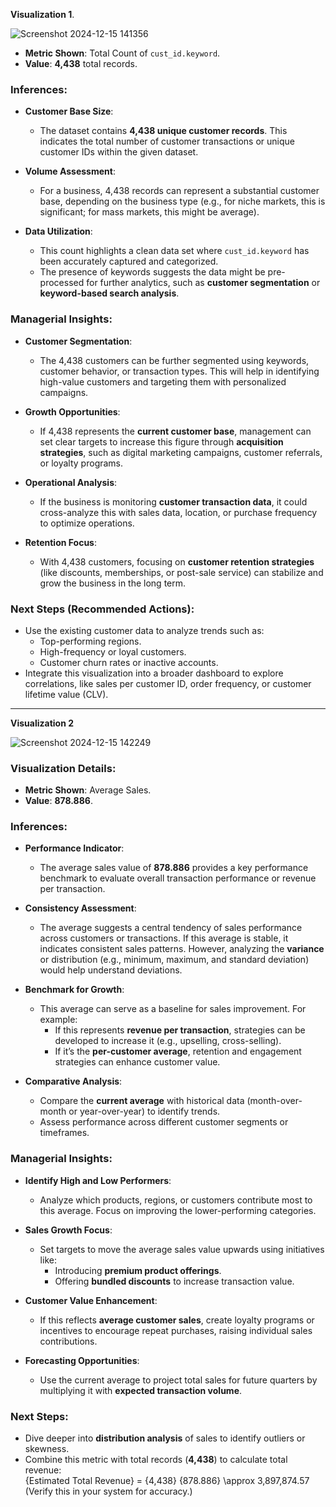 **Visualization 1**. 


![Screenshot 2024-12-15 141356](https://github.com/user-attachments/assets/e301a7b2-e057-4fcd-accc-0b29348adc75)


- **Metric Shown**: Total Count of `cust_id.keyword`.
- **Value**: **4,438** total records.

### **Inferences**:
* **Customer Base Size**:  
   - The dataset contains **4,438 unique customer records**. This indicates the total number of customer transactions or unique customer IDs within the given dataset.

* **Volume Assessment**:  
   - For a business, 4,438 records can represent a substantial customer base, depending on the business type (e.g., for niche markets, this is significant; for mass markets, this might be average).

* **Data Utilization**:  
   - This count highlights a clean data set where `cust_id.keyword` has been accurately captured and categorized.  
   - The presence of keywords suggests the data might be pre-processed for further analytics, such as **customer segmentation** or **keyword-based search analysis**.


### **Managerial Insights**:
* **Customer Segmentation**:  
   - The 4,438 customers can be further segmented using keywords, customer behavior, or transaction types. This will help in identifying high-value customers and targeting them with personalized campaigns.

* **Growth Opportunities**:  
   - If 4,438 represents the **current customer base**, management can set clear targets to increase this figure through **acquisition strategies**, such as digital marketing campaigns, customer referrals, or loyalty programs.

* **Operational Analysis**:  
   - If the business is monitoring **customer transaction data**, it could cross-analyze this with sales data, location, or purchase frequency to optimize operations.

* **Retention Focus**:  
   - With 4,438 customers, focusing on **customer retention strategies** (like discounts, memberships, or post-sale service) can stabilize and grow the business in the long term.


### Next Steps (Recommended Actions):  
- Use the existing customer data to analyze trends such as:  
   - Top-performing regions.  
   - High-frequency or loyal customers.  
   - Customer churn rates or inactive accounts.  
- Integrate this visualization into a broader dashboard to explore correlations, like sales per customer ID, order frequency, or customer lifetime value (CLV).

---

**Visualization 2**

![Screenshot 2024-12-15 142249](https://github.com/user-attachments/assets/930d42c5-73ec-4f79-9eb8-a6bafc50d101)


### Visualization Details:
- **Metric Shown**: Average Sales.  
- **Value**: **878.886**.


### **Inferences**:
* **Performance Indicator**:  
   - The average sales value of **878.886** provides a key performance benchmark to evaluate overall transaction performance or revenue per transaction.

* **Consistency Assessment**:  
   - The average suggests a central tendency of sales performance across customers or transactions. If this average is stable, it indicates consistent sales patterns. However, analyzing the **variance** or distribution (e.g., minimum, maximum, and standard deviation) would help understand deviations.

* **Benchmark for Growth**:  
   - This average can serve as a baseline for sales improvement. For example:  
     - If this represents **revenue per transaction**, strategies can be developed to increase it (e.g., upselling, cross-selling).  
     - If it’s the **per-customer average**, retention and engagement strategies can enhance customer value.

* **Comparative Analysis**:  
   - Compare the **current average** with historical data (month-over-month or year-over-year) to identify trends.  
   - Assess performance across different customer segments or timeframes.


### **Managerial Insights**:
* **Identify High and Low Performers**:  
   - Analyze which products, regions, or customers contribute most to this average. Focus on improving the lower-performing categories.

* **Sales Growth Focus**:  
   - Set targets to move the average sales value upwards using initiatives like:  
     - Introducing **premium product offerings**.  
     - Offering **bundled discounts** to increase transaction value.

* **Customer Value Enhancement**:  
   - If this reflects **average customer sales**, create loyalty programs or incentives to encourage repeat purchases, raising individual sales contributions.

* **Forecasting Opportunities**:  
   - Use the current average to project total sales for future quarters by multiplying it with **expected transaction volume**.


### Next Steps:  
- Dive deeper into **distribution analysis** of sales to identify outliers or skewness.  
- Combine this metric with total records (**4,438**) to calculate total revenue:  
   {Estimated Total Revenue} = {4,438} \{878.886} \approx 3,897,874.57
   (Verify this in your system for accuracy.)
